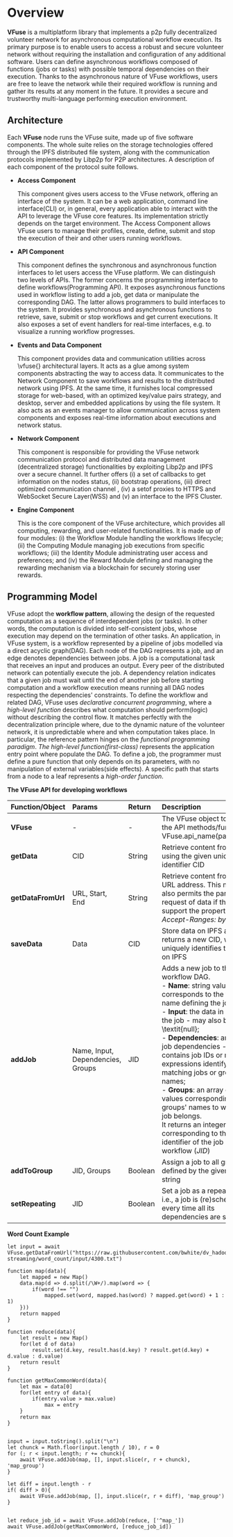# Overview

**VFuse** is a multiplatform library that implements a p2p fully decentralized volunteer network for asynchronous computational workflow execution.
Its primary purpose is to enable users to access a robust and secure volunteer network without requiring the installation and configuration of any additional software. Users can define asynchronous workflows composed of functions (jobs or tasks) with possible temporal dependencies on their execution. Thanks to the asynchronous nature of VFuse  workflows, users are free to leave the network while their required workflow is running and gather its results at any moment in the future.
It provides a secure and trustworthy multi-language performing execution environment.

## Architecture

Each **VFuse** node runs the VFuse suite, made up of five software components. The whole suite relies on the storage technologies offered through the IPFS distributed file system, along with the communication protocols implemented by Libp2p for P2P architectures. A description of each component of the protocol suite follows.

- **Access Component**

  This component gives users access to the VFuse network, offering an interface of the system. It can be a web application, command line interface(CLI) or, in general, every application able to interact with the API to leverage the VFuse  core features. Its implementation strictly depends on the target environment. The Access Component allows VFuse  users to manage their profiles, create, define, submit and stop the execution of their and other users running workflows.

- **API Component**

  This component defines the synchronous and asynchronous function interfaces to let users access the VFuse platform. We can distinguish two levels of APIs. The former concerns the programming interface to define workflows(Programming API). It exposes asynchronous functions used in workflow listing to add a job, get data or manipulate the corresponding DAG. The latter allows programmers to build interfaces to the system. It provides synchronous and asynchronous functions to retrieve, save, submit or stop workflows and get current executions. It also exposes a set of event handlers for real-time interfaces, e.g. to visualize a running workflow progresses.

- **Events and Data Component**

  This component provides data and communication utilities across \vfuse{} architectural layers. It acts as a glue among system components abstracting the way to access data. It communicates to the Network Component to save workflows and results to the distributed network using IPFS. At the same time, it furnishes local compressed storage for web-based, with an optimized key/value pairs strategy, and desktop, server and embedded applications by using the file system. It also acts as an events manager to allow communication across system components and exposes real-time information about executions and network status.

- **Network Component**

  This component is responsible for providing the VFuse network communication protocol and distributed data management (decentralized storage) functionalities by exploiting Libp2p and IPFS over a secure channel. It further offers (i) a set of callbacks to get information on the nodes status, (ii) bootstrap operations, (iii) direct optimized communication channel , (iv) a setof proxies to HTTPS and WebSocket Secure Layer(WSS) and (v) an interface to the IPFS Cluster.

- **Engine Component**

  This is the core component of the VFuse architecture, which provides all computing, rewarding, and user-related functionalities. It is made up of four modules: (i) the Workflow Module handling the workflows lifecycle; (ii) the Computing Module managing job executions from specific workflows; (iii) the Identity Module administrating user access and preferences; and (iv) the Reward Module defining and managing the rewarding mechanism via a blockchain for securely storing user rewards.

## **Programming Model**

VFuse adopt the **workflow pattern**, allowing the design of the requested computation as a sequence of interdependent jobs (or tasks). In other words, the computation is divided into self-consistent jobs, whose execution may depend on the termination of other tasks. An application, in VFuse system, is a workflow represented by a pipeline of jobs modelled via a direct acyclic graph(DAG).
Each node of the DAG represents a job, and an edge denotes dependencies between jobs. A job is a computational task that receives an input and produces an output. Every peer of the distributed network can potentially execute the job. A dependency relation indicates that a given job must wait until the end of another job before starting computation and a workflow execution means running all DAG nodes respecting the dependencies' constraints.
To define the workflow and related DAG, VFuse uses *declarative concurrent programming*, where a *high-level function* describes what computation should perform(logic) without describing the control flow. It matches perfectly with the decentralization principle where, due to the dynamic nature of the volunteer network, it is unpredictable where and when computation takes place. In particular, the reference pattern hinges on the *functional programming paradigm*. *The high-level function(first-class)* represents the application entry point where populate the DAG.
To define a job, the programmer must define a pure function that only depends on its parameters, with no manipulation of external variables(side effects). A specific path that starts from a node to a leaf represents a *high-order function*.

**The VFuse API for developing workflows**

| **Function/Object**  | **Params**  | **Return**  | **Description**                                                                  |
| :------------------- | :---------- | :---------- | :------------------------------------------------------------------------------- |
| **VFuse**                | -           | -           | The VFuse object to access the API methods/functions: VFuse.api_name(parameters) |
| **getData**              | CID         | String      | Retrieve content from IPFS using the given unique identifier CID                 |
| **getDataFromUrl**       | URL, Start, End | String  | Retrieve content from a given URL address. This method also permits the partial request of data if the server support the property *Accept-Ranges: bytes* |
| **saveData**             | Data | CID |  Store data on IPFS and returns a new CID, which uniquely identifies the data on IPFS |
| **addJob** | Name, Input, Dependencies, Groups | JID |  Adds a new job to the workflow DAG.<br> - **Name**: string value that corresponds to the function name defining the job;<br>- **Input**: the data in input to the job - may also be \textit{null};<br>- **Dependencies**: an array of job dependencies - it contains job IDs or regular expressions identifying matching jobs or group names;<br>- **Groups**: an array of string values corresponding to the groups' names to which the job belongs.<br> It returns an integer value corresponding to the unique identifier of the job in a workflow (*JID*) |
| **addToGroup** | JID, Groups | Boolean | Assign a job to all groups defined by the given array of string |
| **setRepeating** | JID | Boolean |  Set a job as a repeating job, i.e., a job is (re)scheduled every time all its dependencies are satisfied|

**Word Count Example**
```
let input = await VFuse.getDataFromUrl("https://raw.githubusercontent.com/bwhite/dv_hadoop_tests/master/python-streaming/word_count/input/4300.txt")

function map(data){
    let mapped = new Map()
    data.map(d => d.split(/\W+/).map(word => {
        if(word !== "")
            mapped.set(word, mapped.has(word) ? mapped.get(word) + 1 : 1)
    }))
    return mapped
}

function reduce(data){
    let result = new Map()
    for(let d of data)
        result.set(d.key, result.has(d.key) ? result.get(d.key) + d.value : d.value)
    return result
}

function getMaxCommonWord(data){
    let max = data[0]
    for(let entry of data){
        if(entry.value > max.value)
            max = entry
    }
    return max
}


input = input.toString().split("\n")
let chunck = Math.floor(input.length / 10), r = 0
for (; r < input.length; r += chunck){
    await VFuse.addJob(map, [], input.slice(r, r + chunck), 'map_group')
}

let diff = input.length - r
if( diff > 0){
    await VFuse.addJob(map, [], input.slice(r, r + diff), 'map_group')
}


let reduce_job_id = await VFuse.addJob(reduce, ['^map_'])
await VFuse.addJob(getMaxCommonWord, [reduce_job_id])

```


